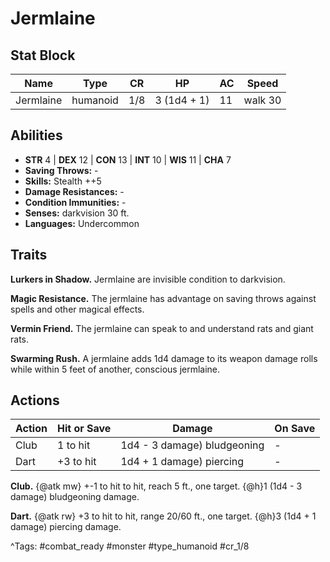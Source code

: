# Jermlaine

## Stat Block

| Name | Type | CR | HP | AC | Speed |
|------|------|----|----|----|-------|
| Jermlaine | humanoid | 1/8 | 3 (1d4 + 1) | 11 | walk 30 |

## Abilities

- **STR** 4 | **DEX** 12 | **CON** 13 | **INT** 10 | **WIS** 11 | **CHA** 7
- **Saving Throws:** -  
- **Skills:** Stealth ++5  
- **Damage Resistances:** -  
- **Condition Immunities:** -  
- **Senses:** darkvision 30 ft.  
- **Languages:** Undercommon

## Traits

**Lurkers in Shadow.** Jermlaine are invisible condition to darkvision.

**Magic Resistance.** The jermlaine has advantage on saving throws against spells and other magical effects.

**Vermin Friend.** The jermlaine can speak to and understand rats and giant rats.

**Swarming Rush.** A jermlaine adds 1d4 damage to its weapon damage rolls while within 5 feet of another, conscious jermlaine.


## Actions

| Action | Hit or Save | Damage | On Save |
|--------|--------------|--------|----------|
| Club | 1 to hit | 1d4 - 3 damage) bludgeoning | - |
| Dart | +3 to hit | 1d4 + 1 damage) piercing | - |

**Club.** {@atk mw} +-1 to hit to hit, reach 5 ft., one target. {@h}1 (1d4 - 3 damage) bludgeoning damage.

**Dart.** {@atk rw} +3 to hit to hit, range 20/60 ft., one target. {@h}3 (1d4 + 1 damage) piercing damage.


^Tags: #combat_ready #monster #type_humanoid #cr_1/8